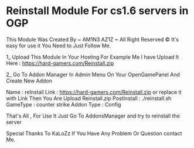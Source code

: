 # Reinstall Module For cs1.6 servers in OGP
This Module Was Created By ~ AM1N3 AZ1Z ~ All Right Reserved ©
It's easy for use it You Need to Just Follow Me.

1_ Upload This Module In Your Hosting For Example Me I have Upload It Here : https://hard-gamers.com/Reinstall.zip

2_ Go To Addon Manager In Admin Menu On Your OpenGamePanel And Create New Addon

Name : reInstall
Link : https://hard-gamers.com/Reinstall.zip or replace it with Link Then You Are Upload Reinstall.zip
PostInstall : ./reinstall.sh
GameType : counter strike
Addon Type : Config

That's All , For Use It Just Go To AddonsManager and try to reinstall the server

Special Thanks To KaLoZz
If You Have Any Problem Or Question contact Me.

